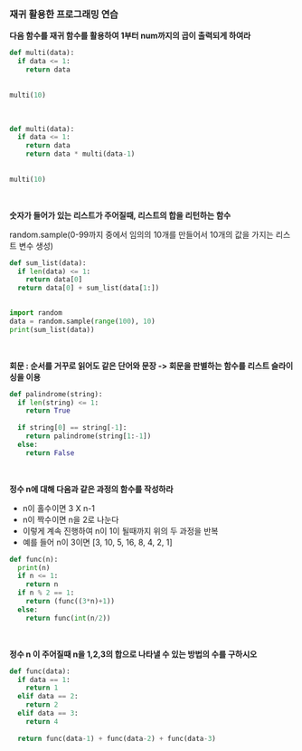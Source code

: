 ### 재귀 활용한 프로그래밍 연습

**다음 함수를 재귀 함수를 활용하여 1부터 num까지의 곱이 출력되게 하여라**

```python
def multi(data):
  if data <= 1:
    return data
  
 
multi(10)
```

<br/>

```python
def multi(data):
  if data <= 1:
    return data
 	return data * multi(data-1)
  
 
multi(10)
```

<br/>

**숫자가 들어가 있는 리스트가 주어질때, 리스트의 합을 리턴하는 함수**

random.sample(0-99까지 중에서 임의의 10개를 만들어서 10개의 값을 가지는 리스트 변수 생성)

```python
def sum_list(data):
  if len(data) <= 1:
    return data[0]
  return data[0] + sum_list(data[1:])
  

import random
data = random.sample(range(100), 10)
print(sum_list(data))
```

<br/>

**회문 : 순서를 거꾸로 읽어도 같은 단어와 문장 -> 회문을 판별하는 함수를 리스트 슬라이싱을 이용**

```python
def palindrome(string):
  if len(string) <= 1:
    return True
  
  if string[0] == string[-1]:
    return palindrome(string[1:-1])
  else:
    return False
```

<br/>

**정수 n에 대해 다음과 같은 과정의 함수를 작성하라**

- n이 홀수이면 3 X n-1
- n이 짝수이면 n을 2로 나눈다
- 이렇게 계속 진행하여 n이 1이 될때까지 위의 두 과정을 반복
- 예를 들어 n이 3이면 [3, 10, 5, 16, 8, 4, 2, 1]

```python
def func(n):
  print(n)
  if n <= 1:
    return n
  if n % 2 == 1:
    return (func((3*n)+1))
  else:
    return func(int(n/2))
```

<br/>

**정수 n 이 주어질때 n을 1,2,3의 합으로 나타낼 수 있는 방법의 수를 구하시오**

```python
def func(data):
  if data == 1:
    return 1
  elif data == 2:
    return 2
  elif data == 3:
    return 4
  
  return func(data-1) + func(data-2) + func(data-3)
```

